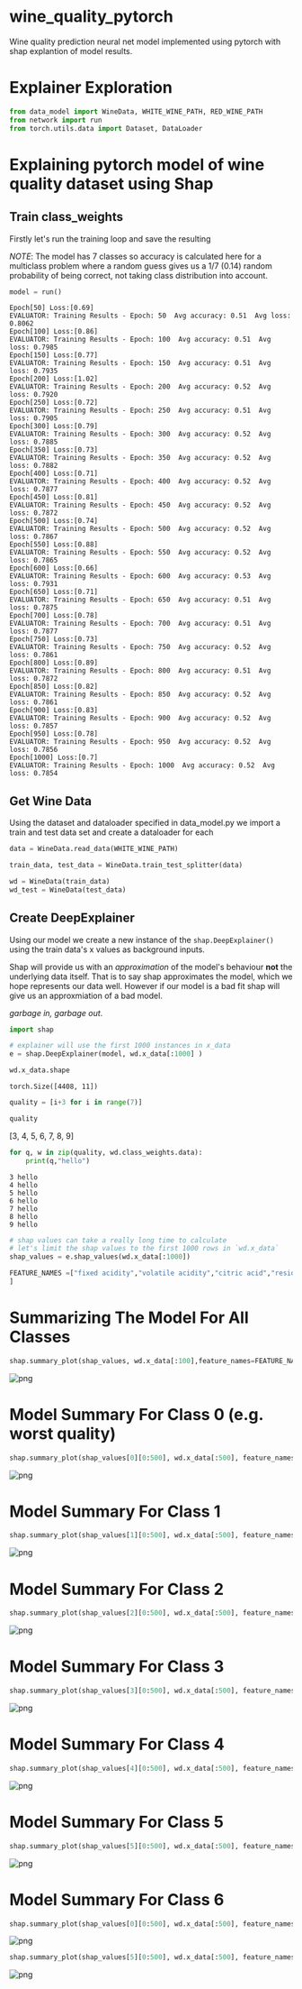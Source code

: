 # wine_quality_pytorch
 Wine quality prediction neural net model implemented using pytorch with shap explantion of model results. 

# Explainer Exploration
```python
from data_model import WineData, WHITE_WINE_PATH, RED_WINE_PATH
from network import run
from torch.utils.data import Dataset, DataLoader

```

# Explaining pytorch model of wine quality dataset using Shap

## Train class_weights 
Firstly let's run the training loop and save the resulting 

*NOTE*: The model has 7 classes so accuracy is calculated here for a multiclass problem where a random
guess gives us a 1/7 (0.14) random probability of being correct, not taking class distribution into account.  


```python
model = run()
```

    Epoch[50] Loss:[0.69]
    EVALUATOR: Training Results - Epoch: 50  Avg accuracy: 0.51  Avg loss: 0.8062
    Epoch[100] Loss:[0.86]
    EVALUATOR: Training Results - Epoch: 100  Avg accuracy: 0.51  Avg loss: 0.7985
    Epoch[150] Loss:[0.77]
    EVALUATOR: Training Results - Epoch: 150  Avg accuracy: 0.51  Avg loss: 0.7935
    Epoch[200] Loss:[1.02]
    EVALUATOR: Training Results - Epoch: 200  Avg accuracy: 0.52  Avg loss: 0.7920
    Epoch[250] Loss:[0.72]
    EVALUATOR: Training Results - Epoch: 250  Avg accuracy: 0.51  Avg loss: 0.7905
    Epoch[300] Loss:[0.79]
    EVALUATOR: Training Results - Epoch: 300  Avg accuracy: 0.52  Avg loss: 0.7885
    Epoch[350] Loss:[0.73]
    EVALUATOR: Training Results - Epoch: 350  Avg accuracy: 0.52  Avg loss: 0.7882
    Epoch[400] Loss:[0.71]
    EVALUATOR: Training Results - Epoch: 400  Avg accuracy: 0.52  Avg loss: 0.7877
    Epoch[450] Loss:[0.81]
    EVALUATOR: Training Results - Epoch: 450  Avg accuracy: 0.52  Avg loss: 0.7872
    Epoch[500] Loss:[0.74]
    EVALUATOR: Training Results - Epoch: 500  Avg accuracy: 0.52  Avg loss: 0.7867
    Epoch[550] Loss:[0.88]
    EVALUATOR: Training Results - Epoch: 550  Avg accuracy: 0.52  Avg loss: 0.7865
    Epoch[600] Loss:[0.66]
    EVALUATOR: Training Results - Epoch: 600  Avg accuracy: 0.53  Avg loss: 0.7931
    Epoch[650] Loss:[0.71]
    EVALUATOR: Training Results - Epoch: 650  Avg accuracy: 0.51  Avg loss: 0.7875
    Epoch[700] Loss:[0.78]
    EVALUATOR: Training Results - Epoch: 700  Avg accuracy: 0.51  Avg loss: 0.7877
    Epoch[750] Loss:[0.73]
    EVALUATOR: Training Results - Epoch: 750  Avg accuracy: 0.52  Avg loss: 0.7861
    Epoch[800] Loss:[0.89]
    EVALUATOR: Training Results - Epoch: 800  Avg accuracy: 0.51  Avg loss: 0.7872
    Epoch[850] Loss:[0.82]
    EVALUATOR: Training Results - Epoch: 850  Avg accuracy: 0.52  Avg loss: 0.7861
    Epoch[900] Loss:[0.83]
    EVALUATOR: Training Results - Epoch: 900  Avg accuracy: 0.52  Avg loss: 0.7857
    Epoch[950] Loss:[0.78]
    EVALUATOR: Training Results - Epoch: 950  Avg accuracy: 0.52  Avg loss: 0.7856
    Epoch[1000] Loss:[0.7]
    EVALUATOR: Training Results - Epoch: 1000  Avg accuracy: 0.52  Avg loss: 0.7854


## Get Wine Data
Using the dataset and dataloader specified in data_model.py we import a train and test data set
and create a dataloader for each


```python
data = WineData.read_data(WHITE_WINE_PATH)

train_data, test_data = WineData.train_test_splitter(data)

wd = WineData(train_data)
wd_test = WineData(test_data)

```

## Create DeepExplainer
Using our model we create a new instance of the `shap.DeepExplainer()` using the train data's x values as background inputs.

Shap will provide us with an *approximation* of the model's behaviour **not** the underlying data itself. 
That is to say shap approximates the model, which we hope represents our data well. However if our model is a bad fit
shap will give us an approxmiation of a bad model. 

 *garbage in, garbage out*. 


```python
import shap
```


```python
# explainer will use the first 1000 instances in x_data
e = shap.DeepExplainer(model, wd.x_data[:1000] )
```


```python
wd.x_data.shape
```




    torch.Size([4408, 11])




```python
quality = [i+3 for i in range(7)]
```


```python
quality
```




[3, 4, 5, 6, 7, 8, 9]




```python
for q, w in zip(quality, wd.class_weights.data):
    print(q,"hello")
```

    3 hello
    4 hello
    5 hello
    6 hello
    7 hello
    8 hello
    9 hello



```python
# shap values can take a really long time to calculate
# let's limit the shap values to the first 1000 rows in `wd.x_data`
shap_values = e.shap_values(wd.x_data[:1000])
```


```python
FEATURE_NAMES =["fixed acidity","volatile acidity","citric acid","residual sugar","chlorides","free sulfur dioxide","total sulfur dioxide","density","pH","sulphates","alcohol"
]
```


# Summarizing The Model For All Classes


```python
shap.summary_plot(shap_values, wd.x_data[:100],feature_names=FEATURE_NAMES)
```


![png](explainer_files/explainer_17_0.png)


# Model Summary For Class 0 (e.g. worst quality)


```python
shap.summary_plot(shap_values[0][0:500], wd.x_data[:500], feature_names=FEATURE_NAMES)
```


![png](explainer_files/explainer_19_0.png)


# Model Summary For Class 1 


```python
shap.summary_plot(shap_values[1][0:500], wd.x_data[:500], feature_names=FEATURE_NAMES)
```


![png](explainer_files/explainer_21_0.png)


# Model Summary For Class 2


```python
shap.summary_plot(shap_values[2][0:500], wd.x_data[:500], feature_names=FEATURE_NAMES)
```


![png](explainer_files/explainer_23_0.png)


# Model Summary For Class 3 


```python
shap.summary_plot(shap_values[3][0:500], wd.x_data[:500], feature_names=FEATURE_NAMES)
```


![png](explainer_files/explainer_25_0.png)


# Model Summary For Class 4 


```python
shap.summary_plot(shap_values[4][0:500], wd.x_data[:500], feature_names=FEATURE_NAMES)
```


![png](explainer_files/explainer_27_0.png)


# Model Summary For Class 5 


```python
shap.summary_plot(shap_values[5][0:500], wd.x_data[:500], feature_names=FEATURE_NAMES)
```


![png](explainer_files/explainer_29_0.png)


# Model Summary For Class 6 


```python
shap.summary_plot(shap_values[0][0:500], wd.x_data[:500], feature_names=FEATURE_NAMES)
```


![png](explainer_files/explainer_31_0.png)



```python
shap.summary_plot(shap_values[5][0:500], wd.x_data[:500], feature_names=FEATURE_NAMES)
```


![png](explainer_files/explainer_32_0.png)



```python

```

